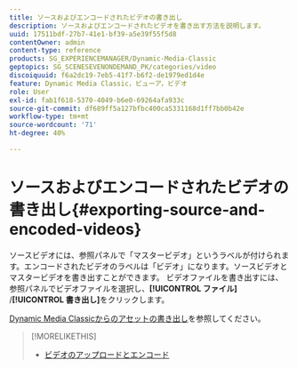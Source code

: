 ```yaml
---
title: ソースおよびエンコードされたビデオの書き出し
description: ソースおよびエンコードされたビデオを書き出す方法を説明します。
uuid: 17511bdf-27b7-41e1-bf39-a5e39f55f5d8
contentOwner: admin
content-type: reference
products: SG_EXPERIENCEMANAGER/Dynamic-Media-Classic
geptopics: SG_SCENESEVENONDEMAND_PK/categories/video
discoiquuid: f6a2dc19-7eb5-41f7-b6f2-de1979ed1d4e
feature: Dynamic Media Classic，ビューア，ビデオ
role: User
exl-id: fab1f618-5370-4049-b6e0-69264afa933c
source-git-commit: df689ff5a127bfbc400ca5331168d1ff7bb0b42e
workflow-type: tm+mt
source-wordcount: '71'
ht-degree: 40%

---
```


# ソースおよびエンコードされたビデオの書き出し{#exporting-source-and-encoded-videos}

ソースビデオには、参照パネルで「マスタービデオ」というラベルが付けられます。エンコードされたビデオのラベルは「ビデオ」になります。ソースビデオとマスタービデオを書き出すことができます。 ビデオファイルを書き出すには、参照パネルでビデオファイルを選択し、**[!UICONTROL ファイル]** /**[!UICONTROL 書き出し]**&#x200B;をクリックします。

[Dynamic Media Classicからのアセットの書き出し](exporting-assets-from-dmc.md#exporting-assets-from-dmc)を参照してください。

>[!MORELIKETHIS]
>
>* [ビデオのアップロードとエンコード](uploading-encoding-videos.md#uploading_and_encoding_videos)

